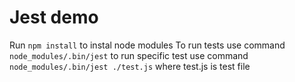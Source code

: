 # Jest demo
Run `npm install` to instal node modules
To run tests use command `node_modules/.bin/jest`
to run specific test use command `node_modules/.bin/jest ./test.js` where test.js is test file
